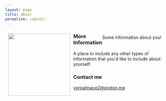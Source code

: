 ```yaml
---
layout: page
title: About
permalink: /about/
---
```


<img src="https://avatars.githubusercontent.com/u/16955016?v=4" width="200" style="float: left; margin: 10px;"/>
<p style="float: right;">Some information about you!</p>


### More Information

A place to include any other types of information that you'd like to include about yourself.

### Contact me

[vorpalmace2@proton.me](mailto:vorpalmace2@proton.me)
